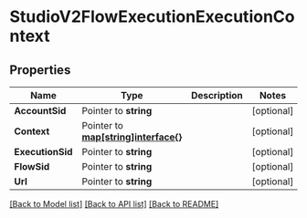 # StudioV2FlowExecutionExecutionContext

## Properties

Name | Type | Description | Notes
------------ | ------------- | ------------- | -------------
**AccountSid** | Pointer to **string** |  | [optional] 
**Context** | Pointer to [**map[string]interface{}**](.md) |  | [optional] 
**ExecutionSid** | Pointer to **string** |  | [optional] 
**FlowSid** | Pointer to **string** |  | [optional] 
**Url** | Pointer to **string** |  | [optional] 

[[Back to Model list]](../README.md#documentation-for-models) [[Back to API list]](../README.md#documentation-for-api-endpoints) [[Back to README]](../README.md)



